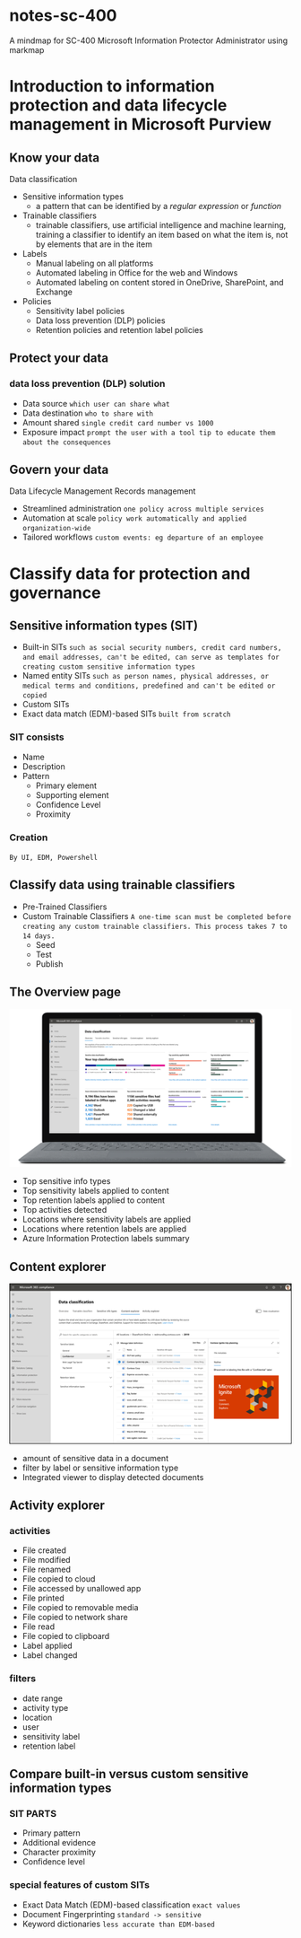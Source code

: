 # notes-sc-400
A mindmap for SC-400 Microsoft Information Protector Administrator using markmap
# Introduction to information protection and data lifecycle management in Microsoft Purview
## Know your data
Data classification
- Sensitive information types
  -  a pattern that can be identified by a *regular expression* or *function*
- Trainable classifiers
  -  trainable classifiers, use artificial intelligence and machine learning, training a classifier to identify an item based on what the item is, not by elements that are in the item
- Labels
  - Manual labeling on all platforms
  - Automated labeling in Office for the web and Windows
  - Automated labeling on content stored in OneDrive, SharePoint, and Exchange
- Policies
   - Sensitivity label policies
   - Data loss prevention (DLP) policies
   - Retention policies and retention label policies
## Protect your data
### data loss prevention (DLP) solution
- Data source `which user can share what`
- Data destination `who to share with`
- Amount shared `single credit card number vs 1000`
- Exposure impact `prompt the user with a tool tip to educate them about the consequences`
## Govern your data
Data Lifecycle Management
Records management
- Streamlined administration `one policy across multiple services`
- Automation at scale `policy work automatically and applied organization-wide`
- Tailored workflows `custom events: eg departure of an employee`
# Classify data for protection and governance
## Sensitive information types (SIT)
- Built-in SITs `such as social security numbers, credit card numbers, and email addresses, can't be edited, can serve as templates for creating custom sensitive information types`
- Named entity SITs `such as person names, physical addresses, or medical terms and conditions, predefined and can't be edited or copied`
- Custom SITs
- Exact data match (EDM)-based SITs `built from scratch`
### SIT consists
- Name
- Description
- Pattern
  - Primary element
  - Supporting element
  - Confidence Level
  - Proximity
### Creation
`By UI, EDM, Powershell`
## Classify data using trainable classifiers
- Pre-Trained Classifiers
- Custom Trainable Classifiers `A one-time scan must be completed before creating any custom trainable classifiers. This process takes 7 to 14 days.`
  - Seed
  - Test
  - Publish
## The Overview page
![The Overview page](/figs/data-classification-overview.png)
- Top sensitive info types
- Top sensitivity labels applied to content
- Top retention labels applied to content
- Top activities detected
- Locations where sensitivity labels are applied
- Locations where retention labels are applied
- Azure Information Protection labels summary
## Content explorer
![](figs/content-explorer.png)
- amount of sensitive data in a document
- filter by label or sensitive information type
- Integrated viewer to display detected documents
## Activity explorer
### activities
- File created
- File modified
- File renamed
- File copied to cloud
- File accessed by unallowed app
- File printed
- File copied to removable media
- File copied to network share
- File read
- File copied to clipboard
- Label applied
- Label changed
### filters
- date range
- activity type
- location
- user
- sensitivity label
- retention label
## Compare built-in versus custom sensitive information types
### SIT PARTS
- Primary pattern
- Additional evidence
- Character proximity
- Confidence level
### special features of custom SITs
- Exact Data Match (EDM)-based classification `exact values`
- Document Fingerprinting `standard -> sensitive`
- Keyword dictionaries `less accurate than EDM-based`

